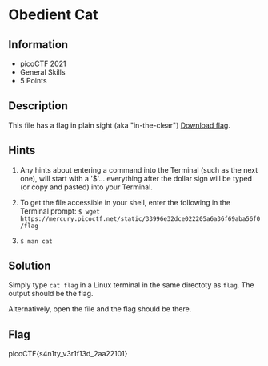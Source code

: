 # Obedient Cat

## Information

- picoCTF 2021
- General Skills
- 5 Points

## Description

This file has a flag in plain sight (aka "in-the-clear") [Download flag](https://mercury.picoctf.net/static/33996e32dce022205a6a36f69aba56f0/flag).

## Hints

1. Any hints about entering a command into the Terminal (such as the next one), will start with a '$'... everything after the dollar sign will be typed (or copy and pasted) into your Terminal.

2. To get the file accessible in your shell, enter the following in the Terminal prompt: `$ wget https://mercury.picoctf.net/static/33996e32dce022205a6a36f69aba56f0/flag`

3. `$ man cat`

## Solution

Simply type `cat flag` in a Linux terminal in the same directoty as `flag`. The output should be the flag.

Alternatively, open the file and the flag should be there.

## Flag

picoCTF{s4n1ty_v3r1f13d_2aa22101}
